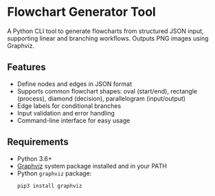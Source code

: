 # Flowchart Generator Tool

A Python CLI tool to generate flowcharts from structured JSON input, supporting linear and branching workflows. Outputs PNG images using Graphviz.

## Features

- Define nodes and edges in JSON format  
- Supports common flowchart shapes: oval (start/end), rectangle (process), diamond (decision), parallelogram (input/output)  
- Edge labels for conditional branches  
- Input validation and error handling  
- Command-line interface for easy usage

## Requirements

- Python 3.6+  
- [Graphviz](https://graphviz.org/download/) system package installed and in your PATH  
- Python `graphviz` package:  
  ```bash
  pip3 install graphviz
